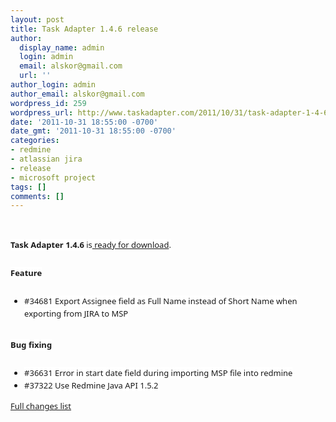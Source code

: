 ```yaml
---
layout: post
title: Task Adapter 1.4.6 release
author:
  display_name: admin
  login: admin
  email: alskor@gmail.com
  url: ''
author_login: admin
author_email: alskor@gmail.com
wordpress_id: 259
wordpress_url: http://www.taskadapter.com/2011/10/31/task-adapter-1-4-6-release/
date: '2011-10-31 18:55:00 -0700'
date_gmt: '2011-10-31 18:55:00 -0700'
categories:
- redmine
- atlassian jira
- release
- microsoft project
tags: []
comments: []
---
```

<p><br/>
<div style="font-family: 'Lucida Grande', 'Lucida Sans Unicode', 'Segoe UI', Helvetica, Arial, sans-serif; font-size: 13px; line-height: 20px; margin-bottom: 25px;"><span style="background-color: white;"><b>Task Adapter 1.4.6</b>&nbsp;is<a href="http://www.taskadapter.com/download"> ready for download</a>.</span></div>
<div style="font-family: 'Lucida Grande', 'Lucida Sans Unicode', 'Segoe UI', Helvetica, Arial, sans-serif; font-size: 13px; line-height: 20px; margin-bottom: 25px;"><span style="background-color: white;"><b>Feature</b></span></div>
<ul style="font-family: 'Lucida Grande', 'Lucida Sans Unicode', 'Segoe UI', Helvetica, Arial, sans-serif; font-size: 13px; line-height: 20px;">
<li><span style="background-color: white;">#34681 Export Assignee field as Full Name instead of Short Name when exporting from JIRA to MSP</span></li></ul><br/>
<div style="font-family: 'Lucida Grande', 'Lucida Sans Unicode', 'Segoe UI', Helvetica, Arial, sans-serif; font-size: 13px; line-height: 20px; margin-bottom: 25px;"><b style="background-color: white;">Bug fixing</b></div>
<ul style="font-family: 'Lucida Grande', 'Lucida Sans Unicode', 'Segoe UI', Helvetica, Arial, sans-serif; font-size: 13px; line-height: 20px;">
<li><span style="background-color: white;">#36631 Error in start date field during importing MSP file into redmine</span></li>
<li><span style="background-color: white;">#37322 Use Redmine Java API 1.5.2</span></li></ul>
<div style="font-family: 'Lucida Grande', 'Lucida Sans Unicode', 'Segoe UI', Helvetica, Arial, sans-serif; font-size: 13px; line-height: 20px; margin-bottom: 25px;"><span style="background-color: white;"><a href="http://www.hostedredmine.com/projects/ta/versions/1368">Full changes list</a></span></div></p>
